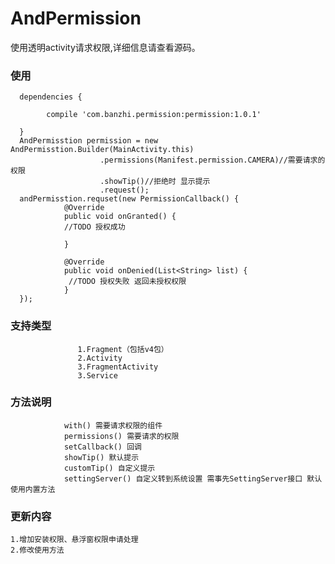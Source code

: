 # AndPermission

  使用透明activity请求权限,详细信息请查看源码。
  
### 使用

      dependencies {
       
            compile 'com.banzhi.permission:permission:1.0.1'
        
      }
      AndPermisstion permission = new AndPermisstion.Builder(MainActivity.this)
                        .permissions(Manifest.permission.CAMERA)//需要请求的权限
                        .showTip()//拒绝时 显示提示
                        .request();
      andPermisstion.requset(new PermissionCallback() {
                @Override
                public void onGranted() {
                //TODO 授权成功
               
                }
     
                @Override
                public void onDenied(List<String> list) {
                 //TODO 授权失败 返回未授权权限
                }
      });               
                        
### 支持类型
                   1.Fragment（包括v4包）
                   2.Activity
                   3.FragmentActivity
                   3.Service
                   
                   
### 方法说明
                with() 需要请求权限的组件
                permissions() 需要请求的权限
                setCallback() 回调
                showTip() 默认提示
                customTip() 自定义提示
                settingServer() 自定义转到系统设置 需事先SettingServer接口 默认使用内置方法

### 更新内容
    1.增加安装权限、悬浮窗权限申请处理
    2.修改使用方法
                   